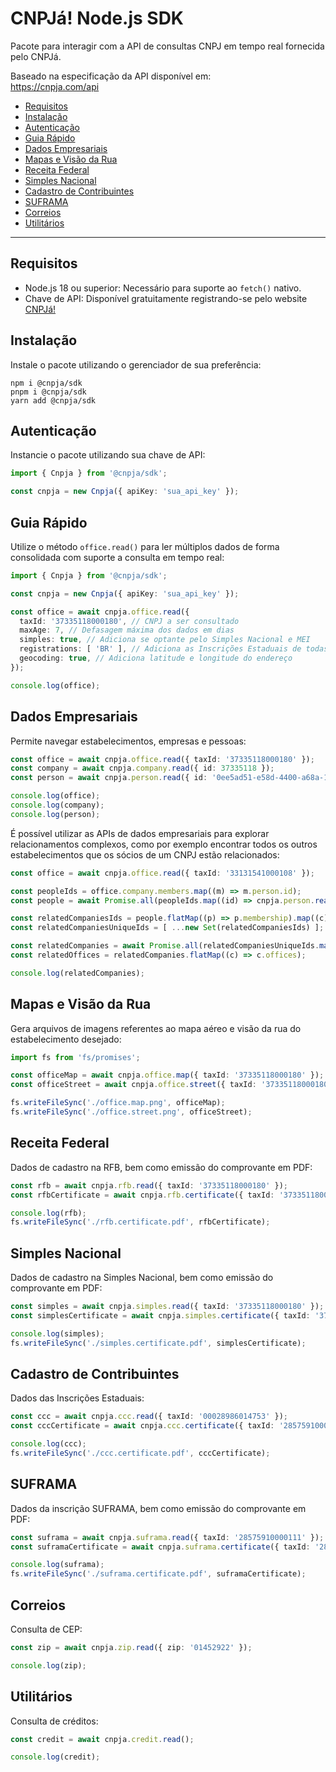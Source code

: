 # CNPJá! Node.js SDK

Pacote para interagir com a API de consultas CNPJ em tempo real fornecida pelo CNPJá.

Baseado na especificação da API disponível em:  
https://cnpja.com/api

- [Requisitos](#requisitos)
- [Instalação](#instalação)
- [Autenticação](#autenticação)
- [Guia Rápido](#guia-rápido)
- [Dados Empresariais](#dados-empresariais)
- [Mapas e Visão da Rua](#mapas-e-visão-da-rua)
- [Receita Federal](#receita-federal)
- [Simples Nacional](#simples-nacional)
- [Cadastro de Contribuintes](#cadastro-de-contribuintes)
- [SUFRAMA](#suframa)
- [Correios](#correios)
- [Utilitários](#utilitários)

---

## Requisitos

- Node.js 18 ou superior: Necessário para suporte ao `fetch()` nativo.
- Chave de API: Disponível gratuitamente registrando-se pelo website [CNPJá!](https://cnpja.com/me)

## Instalação

Instale o pacote utilizando o gerenciador de sua preferência:

```
npm i @cnpja/sdk
pnpm i @cnpja/sdk
yarn add @cnpja/sdk
```

## Autenticação

Instancie o pacote utilizando sua chave de API:

```ts
import { Cnpja } from '@cnpja/sdk';

const cnpja = new Cnpja({ apiKey: 'sua_api_key' });
```

## Guia Rápido

Utilize o método `office.read()` para ler múltiplos dados de forma consolidada com suporte a consulta em tempo real:

```ts
import { Cnpja } from '@cnpja/sdk';

const cnpja = new Cnpja({ apiKey: 'sua_api_key' });

const office = await cnpja.office.read({
  taxId: '37335118000180', // CNPJ a ser consultado
  maxAge: 7, // Defasagem máxima dos dados em dias
  simples: true, // Adiciona se optante pelo Simples Nacional e MEI
  registrations: [ 'BR' ], // Adiciona as Inscrições Estaduais de todas UFs
  geocoding: true, // Adiciona latitude e longitude do endereço
});

console.log(office);
```

## Dados Empresariais 

Permite navegar estabelecimentos, empresas e pessoas:

```ts
const office = await cnpja.office.read({ taxId: '37335118000180' });
const company = await cnpja.company.read({ id: 37335118 });
const person = await cnpja.person.read({ id: '0ee5ad51-e58d-4400-a68a-1ae0aaf394c6' });

console.log(office);
console.log(company);
console.log(person);
```

É possível utilizar as APIs de dados empresariais para explorar relacionamentos complexos, como por exemplo encontrar todos os outros estabelecimentos que os sócios de um CNPJ estão relacionados:

```ts
const office = await cnpja.office.read({ taxId: '33131541000108' });

const peopleIds = office.company.members.map((m) => m.person.id);
const people = await Promise.all(peopleIds.map((id) => cnpja.person.read({ id })));

const relatedCompaniesIds = people.flatMap((p) => p.membership).map((c) => c.company.id);
const relatedCompaniesUniqueIds = [ ...new Set(relatedCompaniesIds) ];

const relatedCompanies = await Promise.all(relatedCompaniesUniqueIds.map((id) => cnpja.company.read({ id })));
const relatedOffices = relatedCompanies.flatMap((c) => c.offices);

console.log(relatedCompanies);
```

## Mapas e Visão da Rua

Gera arquivos de imagens referentes ao mapa aéreo e visão da rua do estabelecimento desejado:

```ts
import fs from 'fs/promises';

const officeMap = await cnpja.office.map({ taxId: '37335118000180' });
const officeStreet = await cnpja.office.street({ taxId: '37335118000180' });

fs.writeFileSync('./office.map.png', officeMap);
fs.writeFileSync('./office.street.png', officeStreet);
```

## Receita Federal

Dados de cadastro na RFB, bem como emissão do comprovante em PDF:

```ts
const rfb = await cnpja.rfb.read({ taxId: '37335118000180' });
const rfbCertificate = await cnpja.rfb.certificate({ taxId: '37335118000180' });

console.log(rfb);
fs.writeFileSync('./rfb.certificate.pdf', rfbCertificate);
```

## Simples Nacional

Dados de cadastro na Simples Nacional, bem como emissão do comprovante em PDF:

```ts
const simples = await cnpja.simples.read({ taxId: '37335118000180' });
const simplesCertificate = await cnpja.simples.certificate({ taxId: '37335118000180' });

console.log(simples);
fs.writeFileSync('./simples.certificate.pdf', simplesCertificate);
```

## Cadastro de Contribuintes

Dados das Inscrições Estaduais:

```ts
const ccc = await cnpja.ccc.read({ taxId: '00028986014753' });
const cccCertificate = await cnpja.ccc.certificate({ taxId: '28575910000111' });

console.log(ccc);
fs.writeFileSync('./ccc.certificate.pdf', cccCertificate);
```

## SUFRAMA

Dados da inscrição SUFRAMA, bem como emissão do comprovante em PDF:

```ts
const suframa = await cnpja.suframa.read({ taxId: '28575910000111' });
const suframaCertificate = await cnpja.suframa.certificate({ taxId: '28575910000111' });

console.log(suframa);
fs.writeFileSync('./suframa.certificate.pdf', suframaCertificate);
```

## Correios

Consulta de CEP:

```ts
const zip = await cnpja.zip.read({ zip: '01452922' });

console.log(zip);
```


## Utilitários

Consulta de créditos:

```ts
const credit = await cnpja.credit.read();

console.log(credit);
```
